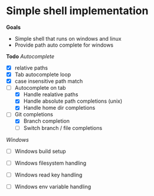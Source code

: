 # Simple shell implementation

**Goals**
- Simple shell that runs on windows and linux
- Provide path auto complete for windows

**Todo**
*Autocomplete*
- [x] relative paths
- [x] Tab autocomplete loop
- [x] case insensitive path match
- [ ] Autocomplete on tab
    - [x] Handle realative paths
    - [x] Handle absolute path completions (unix)
    - [x] Handle home dir completions
- [ ] Git completions
    - [x] Branch completion
    - [ ] Switch branch / file completions 

*Windows*
- [ ] Windows build setup
- [ ] Windows filesystem handling
- [ ] Windows read key handling
- [ ] Windows env variable handling

